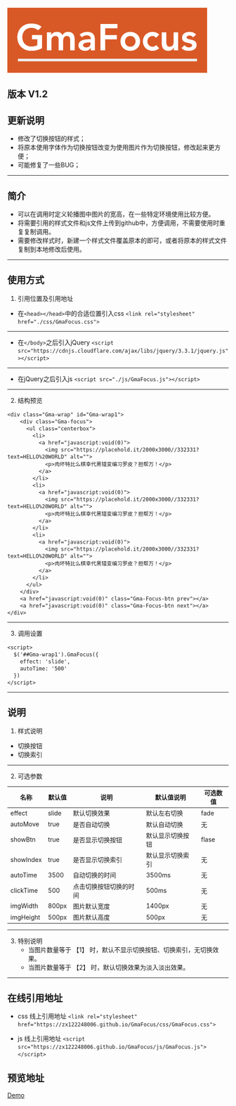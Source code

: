 
![image](logo_design.png)


## 版本 V1.2

## 更新说明
+ 修改了切换按钮的样式；
+ 将原本使用字体作为切换按钮改变为使用图片作为切换按钮，修改起来更方便；
+ 可能修复了一些BUG；
___

## 简介

+ 可以在调用时定义轮播图中图片的宽高，在一些特定环境使用比较方便。
+ 将需要引用的样式文件和js文件上传到github中，方便调用，不需要使用时重复复制调用。
+ 需要修改样式时，新建一个样式文件覆盖原本的即可，或者将原本的样式文件复制到本地修改后使用。

___


## 使用方式

1. 引用位置及引用地址
+ 在`<head></head>`中的合适位置引入css
`<link rel="stylesheet" href="./css/GmaFocus.css">`
___
+ 在`</body>`之后引入jQuery
`<script src="https://cdnjs.cloudflare.com/ajax/libs/jquery/3.3.1/jquery.js"></script>`
___
+ 在jQuery之后引入js
`<script src="./js/GmaFocus.js"></script>`
___

2. 结构预览

```
<div class="Gma-wrap" id="Gma-wrap1">
    <div class="Gma-focus">
      <ul class="centerbox">
        <li>
          <a href="javascript:void(0)">
            <img src="https://placehold.it/2000x3000//332331?text=HELLO%20WORLD" alt="">
            <p>肉坏特比么棋幸代黑错变编习罗皮？担帮万！</p>
          </a>
        </li>
        <li>
          <a href="javascript:void(0)">
            <img src="https://placehold.it/2000x3000//332331?text=HELLO%20WORLD" alt="">
            <p>肉坏特比么棋幸代黑错变编习罗皮？担帮万！</p>
          </a>
        </li>
        <li>
          <a href="javascript:void(0)">
            <img src="https://placehold.it/2000x3000//332331?text=HELLO%20WORLD" alt="">
            <p>肉坏特比么棋幸代黑错变编习罗皮？担帮万！</p>
          </a>
        </li>
      </ul>
    </div>
    <a href="javascript:void(0)" class="Gma-Focus-btn prev"></a>
    <a href="javascript:void(0)" class="Gma-Focus-btn next"></a>
</div>
```
___
3. 调用设置

```
<script>
  $('##Gma-wrap1').GmaFocus({
    effect: 'slide',
    autoTime: '500'
  })
</script>

```
___
## 说明

1. 样式说明
+ 切换按钮
+ 切换索引

___

2. 可选参数

| 名称 | 默认值 | 说明 | 默认值说明 | 可选数值 |
| ------ | ------ | ------ | ------ | ------ |
| effect | slide | 默认切换效果 | 默认左右切换 | fade |
| autoMove | true | 是否自动切换 | 默认自动切换 | 无 |
| showBtn | true | 是否显示切换按钮 | 默认显示切换按钮 | flase |
| showIndex | true | 是否显示切换索引 | 默认显示切换索引 | 无 |
| autoTime | 3500 | 自动切换的时间 | 3500ms | 无 |
| clickTime | 500 | 点击切换按钮切换的时间 | 500ms | 无 |
| imgWidth | 800px | 图片默认宽度 | 1400px | 无 |
| imgHeight | 500px | 图片默认高度 | 500px | 无 |

___
3. 特别说明
   + 当图片数量等于 【1】 时，默认不显示切换按钮、切换索引，无切换效果。
   + 当图片数量等于 【2】 时，默认切换效果为淡入淡出效果。
   
___

## 在线引用地址

+ css 线上引用地址 
`<link rel="stylesheet" href="https://zx122248006.github.io/GmaFocus/css/GmaFocus.css">`


+ js 线上引用地址
`<script src="https://zx122248006.github.io/GmaFocus/js/GmaFocus.js"></script>`


## 预览地址

<a href="https://zx122248006.github.io/GmaFocus" target="_blank">Demo</a>
